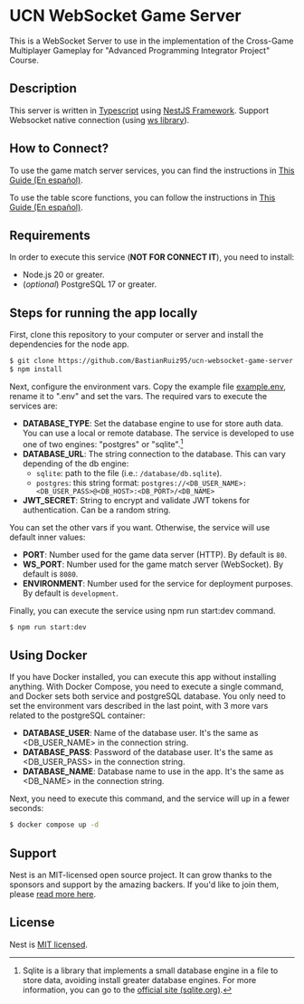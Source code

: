 # UCN WebSocket Game Server
This is a WebSocket Server to use in the implementation of the Cross-Game Multiplayer Gameplay for "Advanced Programming Integrator Project" Course.

## Description
This server is written in [Typescript](https://www.typescriptlang.org/) using 
[NestJS Framework](https://nestjs.com/). Support Websocket native connection (using 
[ws library](https://github.com/websockets/ws)).

## How to Connect?
To use the game match server services, you can find the instructions in 
[This Guide (En español)](./docs/game-match-server/server-connect-and-use-es.md).

To use the table score functions, you can follow the instructions in 
[This Guide (En español)](./docs/game-data-server/score-table-connect-instructions-es.md).

## Requirements

In order to execute this service (__NOT FOR CONNECT IT__), you need to install:

- Node.js 20 or greater.
- (_optional_) PostgreSQL 17 or greater.

## Steps for running the app locally
First, clone this repository to your computer or server and install the dependencies for the node app.
```bash
$ git clone https://github.com/BastianRuiz95/ucn-websocket-game-server.git
$ npm install
```

Next, configure the environment vars. Copy the example file [example.env](example.env), rename it 
to ".env" and set the vars. The required vars to execute the services are:

- __DATABASE_TYPE__: Set the database engine to use for store auth data. You can use a local or remote database. 
                     The service is developed to use one of two engines: "postgres" or "sqlite".[^1]
- __DATABASE_URL__: The string connection to the database. This can vary depending of the db engine:
  - `sqlite`: path to the file (i.e.: `/database/db.sqlite`).
  - `postgres`: this string format: `postgres://<DB_USER_NAME>:<DB_USER_PASS>@<DB_HOST>:<DB_PORT>/<DB_NAME>`
- __JWT_SECRET__: String to encrypt and validate JWT tokens for authentication. Can be a random string.

You can set the other vars if you want. Otherwise, the service will use default inner values:
- __PORT__: Number used for the game data server (HTTP). By default is `80`.
- __WS_PORT__: Number used for the game match server (WebSocket). By default is `8080`.
- __ENVIRONMENT__: Number used for the service for deployment purposes. By default is `development`.

[^1]: Sqlite is a library that implements a small database engine in a file to store data, avoiding install 
greater database engines. For more information, you can go to the  [official site (sqlite.org)](https://sqlite.org/).

Finally, you can execute the service using npm run start:dev command.
```bash
$ npm run start:dev
```

## Using Docker
If you have Docker installed, you can execute this app without installing anything. With Docker Compose, 
you need to execute a single command, and Docker sets both service and postgreSQL database. You only need 
to set the environment vars described in the last point, with 3 more vars related to the postgreSQL container:
- __DATABASE_USER__: Name of the database user. It's the same as <DB_USER_NAME> in the connection string.
- __DATABASE_PASS__: Password of the database user. It's the same as <DB_USER_PASS> in the connection string.
- __DATABASE_NAME__: Database name to use in the app. It's the same as <DB_NAME> in the connection string.

Next, you need to execute this command, and the service will up in a fewer seconds:
```bash
$ docker compose up -d
```

## Support

Nest is an MIT-licensed open source project. It can grow thanks to the sponsors and support by 
the amazing backers. If you'd like to join them, please [read more here](https://docs.nestjs.com/support).

## License

Nest is [MIT licensed](LICENSE).

